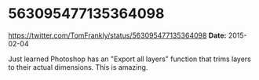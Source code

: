 # 563095477135364098
https://twitter.com/TomFrankly/status/563095477135364098
**Date:** 2015-02-04

Just learned Photoshop has an "Export all layers" function that trims layers to their actual dimensions. This is amazing.
